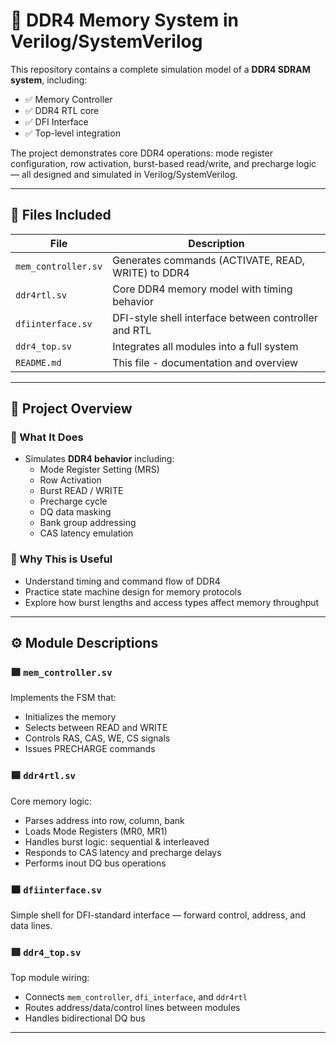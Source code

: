 # 🧠 DDR4 Memory System in Verilog/SystemVerilog

This repository contains a complete simulation model of a **DDR4 SDRAM system**, including:
- ✅ Memory Controller
- ✅ DDR4 RTL core
- ✅ DFI Interface
- ✅ Top-level integration

The project demonstrates core DDR4 operations: mode register configuration, row activation, burst-based read/write, and precharge logic — all designed and simulated in Verilog/SystemVerilog.

---

## 📁 Files Included

| File                | Description                                 |
|---------------------|---------------------------------------------|
| `mem_controller.sv` | Generates commands (ACTIVATE, READ, WRITE) to DDR4 |
| `ddr4rtl.sv`        | Core DDR4 memory model with timing behavior |
| `dfiinterface.sv`   | DFI-style shell interface between controller and RTL |
| `ddr4_top.sv`       | Integrates all modules into a full system |
| `README.md`         | This file - documentation and overview |

---

## 🧠 Project Overview

### 🔹 What It Does
- Simulates **DDR4 behavior** including:
  - Mode Register Setting (MRS)
  - Row Activation
  - Burst READ / WRITE
  - Precharge cycle
  - DQ data masking
  - Bank group addressing
  - CAS latency emulation

### 🔹 Why This is Useful
- Understand timing and command flow of DDR4
- Practice state machine design for memory protocols
- Explore how burst lengths and access types affect memory throughput

---

## ⚙️ Module Descriptions

### 🟩 `mem_controller.sv`
Implements the FSM that:
- Initializes the memory
- Selects between READ and WRITE
- Controls RAS, CAS, WE, CS signals
- Issues PRECHARGE commands

### 🟦 `ddr4rtl.sv`
Core memory logic:
- Parses address into row, column, bank
- Loads Mode Registers (MR0, MR1)
- Handles burst logic: sequential & interleaved
- Responds to CAS latency and precharge delays
- Performs inout DQ bus operations

### 🟧 `dfiinterface.sv`
Simple shell for DFI-standard interface — forward control, address, and data lines.

### 🟥 `ddr4_top.sv`
Top module wiring:
- Connects `mem_controller`, `dfi_interface`, and `ddr4rtl`
- Routes address/data/control lines between modules
- Handles bidirectional DQ bus

---

